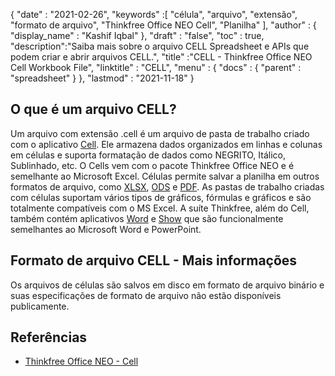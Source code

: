 {
  "date" : "2021-02-26",
  "keywords" :[ "célula", "arquivo", "extensão", "formato de arquivo", "Thinkfree Office NEO Cell", "Planilha" ],
  "author" : {
    "display_name" : "Kashif Iqbal"
},
  "draft" : "false",
  "toc" : true,
  "description":"Saiba mais sobre o arquivo CELL Spreadsheet e APIs que podem criar e abrir arquivos CELL.",
  "title" :"CELL - Thinkfree Office NEO Cell Workbook File",
  "linktitle" : "CELL",
  "menu" : {
    "docs" : {
      "parent" : "spreadsheet"
}
},
  "lastmod" : "2021-11-18"
}

## O que é um arquivo CELL?

Um arquivo com extensão .cell é um arquivo de pasta de trabalho criado com o aplicativo [Cell](https://office.hancom.com/). Ele armazena dados organizados em linhas e colunas em células e suporta formatação de dados como NEGRITO, Itálico, Sublinhado, etc. O Cells vem com o pacote Thinkfree Office NEO e é semelhante ao Microsoft Excel. Células permite salvar a planilha em outros formatos de arquivo, como [XLSX](/pt/spreadsheet/xlsx/), [ODS](/pt/spreadsheet/ods/) e [PDF](/pt/pdf/). As pastas de trabalho criadas com células suportam vários tipos de gráficos, fórmulas e gráficos e são totalmente compatíveis com o MS Excel. A suíte Thinkfree, além do Cell, também contém aplicativos [Word](https://office.hancom.com/office2020/word/) e [Show](https://office.hancom.com/office2020/show/) que são funcionalmente semelhantes ao Microsoft Word e PowerPoint.

## Formato de arquivo CELL - Mais informações

Os arquivos de células são salvos em disco em formato de arquivo binário e suas especificações de formato de arquivo não estão disponíveis publicamente.

## Referências ##

* [Thinkfree Office NEO - Cell](https://office.hancom.com/)

